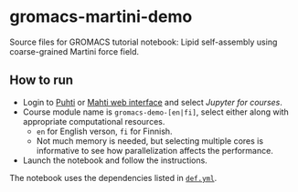 # gromacs-martini-demo

Source files for GROMACS tutorial notebook: Lipid self-assembly using
coarse-grained Martini force field.

## How to run

* Login to [Puhti](https://www.puhti.csc.fi) or
  [Mahti web interface](https://www.mahti.csc.fi) and select
  *Jupyter for courses*.
* Course module name is `gromacs-demo-[en|fi]`, select either along with
  appropriate computational resources.
  * `en` for English verson, `fi` for Finnish.
  * Not much memory is needed, but selecting multiple cores is informative to
    see how parallelization affects the performance.
* Launch the notebook and follow the instructions.

The notebook uses the dependencies listed in [`def.yml`](def.yml).
